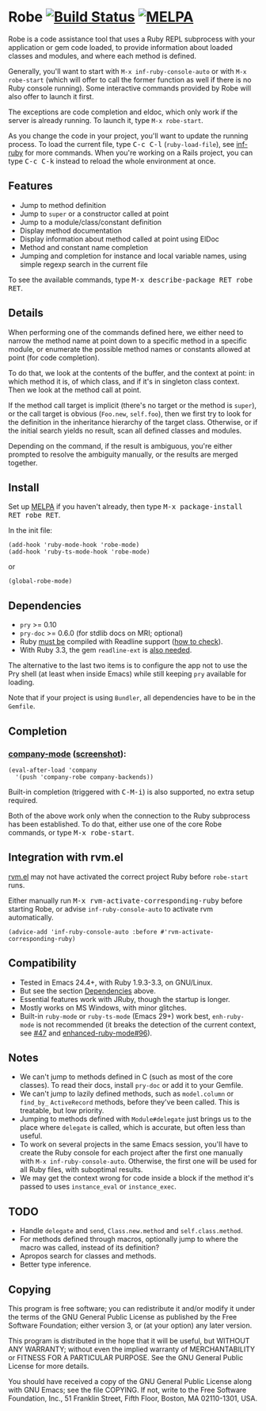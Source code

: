 # Robe [![Build Status](https://github.com/dgutov/robe/actions/workflows/ci.yml/badge.svg)](https://github.com/dgutov/robe/actions/workflows/ci.yml) [![MELPA](http://melpa.org/packages/robe-badge.svg)](http://melpa.org/#/robe)

Robe is a code assistance tool that uses a Ruby REPL subprocess with
your application or gem code loaded, to provide information about
loaded classes and modules, and where each method is defined.

Generally, you'll want to start with `M-x inf-ruby-console-auto` or
with `M-x robe-start` (which will offer to call the former function as
well if there is no Ruby console running). Some interactive commands
provided by Robe will also offer to launch it first.

The exceptions are code completion and eldoc, which only work if the
server is already running. To launch it, type `M-x robe-start`.

As you change the code in your project, you'll want to update the
running process. To load the current file, type <kbd>C-c C-l</kbd>
(`ruby-load-file`), see [inf-ruby](https://github.com/nonsequitur/inf-ruby/)
for more commands. When you're working on a Rails project, you can
type <kbd>C-c C-k</kbd> instead to reload the whole environment at once.

## Features

* Jump to method definition
* Jump to `super` or a constructor called at point
* Jump to a module/class/constant definition
* Display method documentation
* Display information about method called at point using ElDoc
* Method and constant name completion
* Jumping and completion for instance and local variable names, using
  simple regexp search in the current file

To see the available commands, type <kbd>M-x describe-package RET robe RET</kbd>.

## Details

When performing one of the commands defined here, we either need to
narrow the method name at point down to a specific method in a specific
module, or enumerate the possible method names or constants allowed at
point (for code completion).

To do that, we look at the contents of the buffer, and the context at
point: in which method it is, of which class, and if it's in singleton
class context. Then we look at the method call at point.

If the method call target is implicit (there's no target or the method
is `super`), or the call target is obvious (`Foo.new`, `self.foo`),
then we first try to look for the definition in the inheritance
hierarchy of the target class. Otherwise, or if the initial search
yields no result, scan all defined classes and modules.

Depending on the command, if the result is ambiguous, you're either
prompted to resolve the ambiguity manually, or the results are merged
together.

## Install

Set up [MELPA](https://melpa.org/#/getting-started) if you haven't already,
then type <kbd>M-x package-install RET robe RET</kbd>.

In the init file:

```emacs
(add-hook 'ruby-mode-hook 'robe-mode)
(add-hook 'ruby-ts-mode-hook 'robe-mode)
```

or

```emacs
(global-robe-mode)
```

## Dependencies

* `pry` >= 0.10
* `pry-doc` >= 0.6.0 (for stdlib docs on MRI; optional)
* Ruby [must be](https://github.com/dgutov/robe/issues/148) compiled
  with Readline support ([how to
  check](https://github.com/dgutov/robe/wiki/How-to-check-that-Ruby-is-built-with-Readline-support)).
* With Ruby 3.3, the gem `readline-ext` is [also
  needed](https://github.com/dgutov/robe/issues/147).

The alternative to the last two items is to configure the app not to
use the Pry shell (at least when inside Emacs) while still keeping
`pry` available for loading.

Note that if your project is using `Bundler`, all dependencies have to be in the `Gemfile`.

## Completion

### [company-mode](https://company-mode.github.io/) ([screenshot](screenshots/company-robe.png)):

```emacs
(eval-after-load 'company
  '(push 'company-robe company-backends))
```

Built-in completion (triggered with <kbd>C-M-i</kbd>) is also supported,
no extra setup required.

Both of the above work only when the connection to the Ruby subprocess has
been established. To do that, either use one of the core Robe commands, or
type <kbd>M-x robe-start</kbd>.

## Integration with rvm.el

[rvm.el](https://github.com/senny/rvm.el) may not have activated the
correct project Ruby before `robe-start` runs.

Either manually run <kbd>M-x rvm-activate-corresponding-ruby</kbd>
before starting Robe, or advise `inf-ruby-console-auto` to activate
rvm automatically.

```emacs
(advice-add 'inf-ruby-console-auto :before #'rvm-activate-corresponding-ruby)
```

## Compatibility

* Tested in Emacs 24.4+, with Ruby 1.9.3-3.3, on GNU/Linux.
* But see the section [Dependencies](#dependencies) above.
* Essential features work with JRuby, though the startup is longer.
* Mostly works on MS Windows, with minor glitches.
* Built-in `ruby-mode` or `ruby-ts-mode` (Emacs 29+) work best,
  `enh-ruby-mode` is not recommended (it breaks the detection of the
  current context, see [#47](https://github.com/dgutov/robe/issues/47)
  and
  [enhanced-ruby-mode#96](https://github.com/zenspider/enhanced-ruby-mode/issues/96)).

## Notes

* We can't jump to methods defined in C (such as most of the core classes).
  To read their docs, install `pry-doc` or add it to your Gemfile.
* We can't jump to lazily defined methods, such as `model.column` or `find_by_`
  `ActiveRecord` methods, before they've been called. This is treatable, but low
  priority.
* Jumping to methods defined with `Module#delegate` just brings us to the place
  where `delegate` is called, which is accurate, but often less than useful.
* To work on several projects in the same Emacs session, you'll have
  to create the Ruby console for each project after the first one
  manually with `M-x inf-ruby-console-auto`. Otherwise, the first one
  will be used for all Ruby files, with suboptimal results.
* We may get the context wrong for code inside a block if the method
  it's passed to uses `instance_eval` or `instance_exec`.

## TODO

* Handle `delegate` and `send`, `Class.new.method` and `self.class.method`.
* For methods defined through macros, optionally jump to where the macro was
  called, instead of its definition?
* Apropos search for classes and methods.
* Better type inference.

## Copying

This program is free software; you can redistribute it and/or modify
it under the terms of the GNU General Public License as published by
the Free Software Foundation; either version 3, or (at your option)
any later version.

This program is distributed in the hope that it will be useful,
but WITHOUT ANY WARRANTY; without even the implied warranty of
MERCHANTABILITY or FITNESS FOR A PARTICULAR PURPOSE.  See the
GNU General Public License for more details.

You should have received a copy of the GNU General Public License
along with GNU Emacs; see the file COPYING.  If not, write to the
Free Software Foundation, Inc., 51 Franklin Street, Fifth Floor,
Boston, MA 02110-1301, USA.
